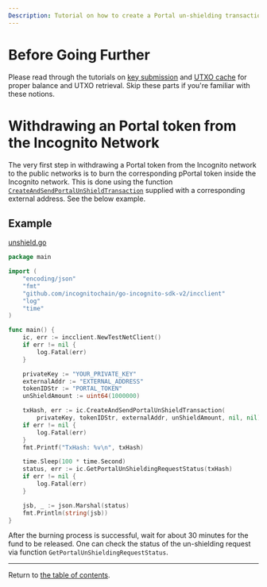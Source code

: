 ```yaml
---
Description: Tutorial on how to create a Portal un-shielding transaction
---
```


# Before Going Further

Please read through the tutorials on [key submission](../../accounts/submit_key.md)
and [UTXO cache](../../accounts/utxo_cache.md) for proper balance and UTXO retrieval. Skip these parts if you're familiar
with these notions.

# Withdrawing an Portal token from the Incognito Network

The very first step in withdrawing a Portal token from the Incognito network to the public networks is to burn
the corresponding pPortal token inside the Incognito network. 
This is done using the function [`CreateAndSendPortalUnShieldTransaction`](../../../../incclient/bridge.go) supplied with a corresponding
external address. See the below example.

## Example

[unshield.go](../../../code/bridge/portal/unshield/unshield.go)

```go
package main

import (
	"encoding/json"
	"fmt"
	"github.com/incognitochain/go-incognito-sdk-v2/incclient"
	"log"
	"time"
)

func main() {
	ic, err := incclient.NewTestNetClient()
	if err != nil {
		log.Fatal(err)
	}

	privateKey := "YOUR_PRIVATE_KEY"
	externalAddr := "EXTERNAL_ADDRESS"
	tokenIDStr := "PORTAL_TOKEN"
	unShieldAmount := uint64(1000000)

	txHash, err := ic.CreateAndSendPortalUnShieldTransaction(
		privateKey, tokenIDStr, externalAddr, unShieldAmount, nil, nil)
	if err != nil {
		log.Fatal(err)
	}
	fmt.Printf("TxHash: %v\n", txHash)

	time.Sleep(100 * time.Second)
	status, err := ic.GetPortalUnShieldingRequestStatus(txHash)
	if err != nil {
		log.Fatal(err)
	}

	jsb, _ := json.Marshal(status)
	fmt.Println(string(jsb))
}
```

After the burning process is successful, wait for about 30 minutes for the fund to be released. One can check 
the status of the un-shielding request via function `GetPortalUnShieldingRequestStatus`.

---
Return to [the table of contents](../../../../README.md).
